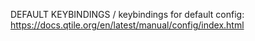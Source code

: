 DEFAULT KEYBINDINGS / keybindings for default config:
https://docs.qtile.org/en/latest/manual/config/index.html